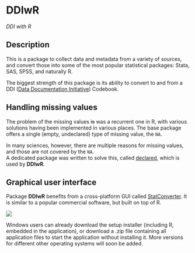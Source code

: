 # DDIwR

*DDI with R*

## Description

This is a package to collect data and metadata from a variety of sources, and
convert those into some of the most popular statistical packages: Stata, SAS,
SPSS, and naturally R.

The biggest strength of this package is its ability to convert to and from a
DDI ([Data Documentation Initiative](https://ddialliance.org)) Codebook.

## Handling missing values

The problem of the missing values <del>is</del> was a recurrent one in R, with
various solutions having been implemented in various places. The base package
offers a single (empty, undeclared) type of missing value, the `NA`.

In many sciences, however, there are multiple reasons for missing values, and
those are not covered by the `NA`.  
A dedicated package was written to solve this, called
[declared](https://cran.r-project.org/web/packages/declared/index.html), which
is used by **DDIwR**.

## Graphical user interface

Package **DDIwR** benefits from a cross-platform GUI called
[StatConverter](http://roda.github.io/StatConverter/). It is similar to a popular
commercial software, but built on top of R.

![](https://github.com/RODA/StatConverter/docs/images/StatConverter.png?raw=true)

Windows users can already download the setup installer (including R, embedded in
the application), or download a .zip file containing all application files to
start the application without installing it. More versions for different other
operating systems will soon be added.
